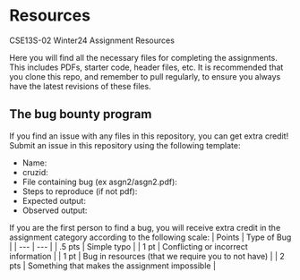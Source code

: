 # Resources

CSE13S-02 Winter24 Assignment Resources

Here you will find all the necessary files for completing the assignments.
This includes PDFs, starter code, header files, etc. It is recommended that you clone
this repo, and remember to pull regularly, to ensure you always have the latest revisions
of these files.

## The bug bounty program
If you find an issue with any files in this repository, you can get extra credit! Submit an issue in this repository using the following template:

- Name:
- cruzid:
- File containing bug (ex asgn2/asgn2.pdf): 
- Steps to reproduce (if not pdf):
- Expected output:
- Observed output:

If you are the first person to find a bug, you will receive extra credit in the assignment category according to the following scale:
| Points    | Type of Bug                                           | 
| ---       | ---                                                   | 
| .5 pts    | Simple typo                                           | 
| 1 pt      | Conflicting or incorrect information                  |
| 1 pt      | Bug in resources (that we require you to not have)    |
| 2 pts     | Something that makes the assignment impossible        |
